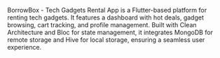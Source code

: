 BorrowBox - Tech Gadgets Rental App is a Flutter-based platform for renting tech gadgets. It features a dashboard with hot deals, gadget browsing, cart tracking, and profile management. Built with Clean Architecture and Bloc for state management, it integrates MongoDB for remote storage and Hive for local storage, ensuring a seamless user experience.
